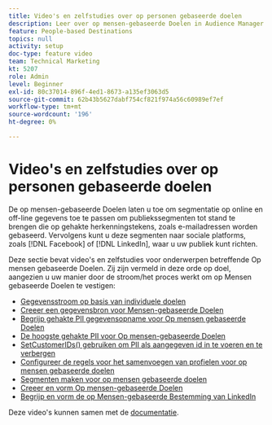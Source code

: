 ```yaml
---
title: Video's en zelfstudies over op personen gebaseerde doelen
description: Leer over op mensen-gebaseerde Doelen in Audience Manager. Ontdek hoe u segmentatie kunt toepassen op online en offline gegevens om publiekssegmenten te maken op basis van hashed-id's, zoals e-mailadressen, enzovoort!
feature: People-based Destinations
topics: null
activity: setup
doc-type: feature video
team: Technical Marketing
kt: 5207
role: Admin
level: Beginner
exl-id: 80c37014-896f-4ed1-8673-a135ef3063d5
source-git-commit: 62b43b5627dabf754cf821f974a56c60989ef7ef
workflow-type: tm+mt
source-wordcount: '196'
ht-degree: 0%

---
```


# Video&#39;s en zelfstudies over op personen gebaseerde doelen

De op mensen-gebaseerde Doelen laten u toe om segmentatie op online en off-line gegevens toe te passen om publiekssegmenten tot stand te brengen die op gehakte herkenningstekens, zoals e-mailadressen worden gebaseerd. Vervolgens kunt u deze segmenten naar sociale platforms, zoals [!DNL Facebook] of [!DNL LinkedIn], waar u uw publiek kunt richten.

Deze sectie bevat video&#39;s en zelfstudies voor onderwerpen betreffende Op mensen gebaseerde Doelen. Zij zijn vermeld in deze orde op doel, aangezien u uw manier door de stroom/het proces werkt om op Mensen gebaseerde Doelen te vestigen:

* [Gegevensstroom op basis van individuele doelen](people-based-destinations-data-flow.md)
* [Creeer een gegevensbron voor Mensen-gebaseerde Doelen](creating-a-data-source-for-people-based-destinations.md)
* [Begrijp gehakte PII gegevensopname voor Op mensen gebaseerde Doelen](understanding-hashed-pii-data-ingestion-for-people-based-destinations.md)
* [De hoogste gehakte PII voor Op mensen-gebaseerde Doelen](ingesting-hashed-pii-for-people-based-destinations.md)
* [SetCustomerIDs() gebruiken om PII als aangegeven id in te voeren en te verbergen](using-setcustomerids-to-ingest-and-hash-pii-as-a-declared-id.md)
* [Configureer de regels voor het samenvoegen van profielen voor op mensen gebaseerde doelen](configuring-profile-merge-rules-for-people-based-destinations.md)
* [Segmenten maken voor op mensen gebaseerde doelen](creating-segments-for-people-based-destinations.md)
* [Creeer en vorm Op mensen-gebaseerde Doelen](create-and-configure-people-based-destinations.md)
* [Begrijp en vorm de op Mensen-gebaseerde Bestemming van LinkedIn](understanding-and-configuring-the-linkedin-pbd.md)

Deze video&#39;s kunnen samen met de [documentatie](https://experienceleague.adobe.com/docs/audience-manager/user-guide/features/destinations/people-based/people-based-destinations-overview.html).
